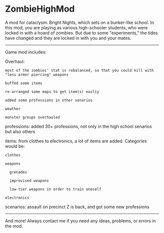 # ZombieHighMod
A mod for cataclysm: Bright Nights, which sets on a bunker-like school.
In this mod, you are playing as various high-schooler students, who were locked in with a hoard of zombies. But due to some "experiments," the tides have changed and they are locked in with you and your mates.


********************************************************
Game mod includes:

  Overhaul:
  
    most of the zombies' stat is rebalanced, so that you could kill with "less armor piercing" weapons
    
    buffed some items
    
    re-arranged some maps to get item(s) easliy
    
    added some professions in other senarios
    
    weather
    
    monster groups overhauled
    
  professions: added 30+ professions, not only in the high school senarios but also others
  

  items: from clothes to electronics, a lot of items are added. Categories would be:
  
    clothes
    
    weapons
    
      grenades
      
      improvised weapons
      
      low-tier weapons in order to train oneself
      
    electronics


  scenarios: assault on precinct Z is back, and got some new professions
  
********************************************************
And more!
Always contact me if you need any ideas, problems, or errors in the mod.
